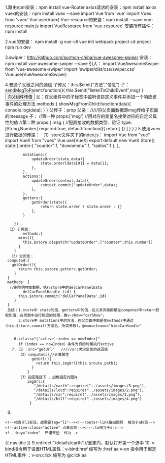 1.路由npm安装：npm  install vue-Router
axios请求的安装：npm install axios
vuex的安装：npm install vuex --save
        import Vue from 'vue'
	import Vuex from 'vuex'
	Vue.use(Vuex)
Vue-resource的安装：npm install --save vue-resource
main.js   import VueResource  from 'vue-resource'
安装所有插件：npm  install

2.vue的安装：
npm install -g vue-cli
vue init webpack project
cd project
npm run dev

3.swiper：http://github.com/surmon-china/vue-awesome-swiper
安装：npm install vue-awesome-swiper --save
引入：
import VueAwesomeSwiper from 'vue-awesome-swiper'
import 'swiper/dist/css/swiper.css'
Vue.use(VueAwesomeSwiper)

4.普通子父级之间的通信
子传父：this.$emit("方法","信息")
   子： sendMsgToParent:function(){
       this.$emit("listenToChildEvent",msg)
    }
    <button v-on:click="sendMsgToParent">向父组件传值</button>
    父：在父组件中的子标签中监听该自定义事件并添加一个响应该事件的处理方法
       <child  v-on:listenToChildEvent="showMsgFronChild"/>
       methods:{
          showMsgFromChild:function(data){
             console.log(data);
          }
       }
 父传子：prop
    父亲：<child v-bind:msg="message"></child>/////将父页面数据源msg传给子页面的message
    子：
         //第一种
          props:['msg']   //用对应的变量名接受对应的自定义属性的值
          //第二种
           props:{
                 msg:{
                     //配置接收的数据类型、验证
                     type:[String,Number]
                     required:true,
                     default:function(){
                        return[
                          {}
                        ]
                     }
                  }
             }
     5.使用vuex进行数据的传递：
      （1）store文件夹下的index.js：
     	        import Vue from "vue"
		import VueX from "vuex"
		Vue.use(VueX)
		export default new VueX.Store({
			state:{
				order:{
					"counter":1,
					"downmenu":1,
					"radios":1
				},
			},

			mutations:{
				updateOrder(state,data){
					state.order[data[0]] = data[1];
				},
			},
			actions:{
				updateOrder(context,data){
					context.commit("updateOrder",data);
				},
			},
			getters:{
				getOrder(state){
					return state.order ? state.order : {}
				},
			}

		})
     （2）子页面：
          	methods:{
		  mins(){
		    this.$store.dispatch("updateOrder",["counter",this.number])
		  }
		}
      （3）父页面：
	 computed:{
	   getOrder(){
	      return this.$store.getters.getOrder;
	    }
	 }
	 methods: {
	  //删除购物车数据，执行store中的delCarPanelData
            delCarPanelHandle (id) {
	      this.$store.commit('delCarPanelData',id)
	    }
	 }
	 总结：1.store中 state的值，getters中的值，在父亲页面都是在computed中return获取到值，在页面中进行相应的处理，像v-show="carShow"。
	      2.store中 mutations中的方法，在父页面中都是在methods中通过this.$store.commit(方法名，所需参数)，@mouseleave="hideCarHandle"
	       
	 
        6.:class="{'active':index == nowIndex}"
          if（index == nowIndex）条件为真的时候执行active
       7.（1）:src="getUrl"   /////src绑定后面的返回值
          （2）computed:{//计算属性
                getUrl(){
                  return this.imgUrl[this.$route.path];
                }
              }
          （3）指定路径下 ，加载指定的图片
              imgUrl:{
                 "/details/earth":require("../assets/images/3.png"),
                 "/details/loud":require("../assets/images/2.png"),
                 "/details/car":require("../assets/images/1.png"),
                 "/details/hill":require("../assets/images/4.png")
               }
   8. <ul>
	<!--相当于li标签，故需要tag="li"--><!--router-link路由跳转  相当于a标签-->
	<!--active-class="active" 点击高亮--><!--:to相当于src-->
	<!--:key="index"  严谨来些  作为-->
   <router-link active-class="active" :to="{path:'/details/'+nav.tag}" :key="index" tag="li" v-for="(nav,index) in detailsNav">
      {{ nav.title }}</router-link>
				</ul>
     9.redirect:"/details/earth",//重定向，默认打开第一个选中
      10. v-bind指令用于设置HTML属性：v-bind:href  缩写为 :href
         <a :href="{{url}}">aa</a>
	 v-on 指令用于绑定HTML事件 ：v-on:click 缩写为 @click
	 <a @click="get()">aa</a>
	 
         

